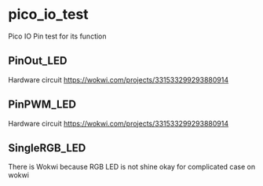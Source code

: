 # pico_io_test
Pico IO Pin test for its function


## PinOut_LED
Hardware circuit
https://wokwi.com/projects/331533299293880914

## PinPWM_LED
Hardware circuit
https://wokwi.com/projects/331533299293880914


## SingleRGB_LED
There is Wokwi because RGB LED is not shine okay  for complicated case on wokwi 
